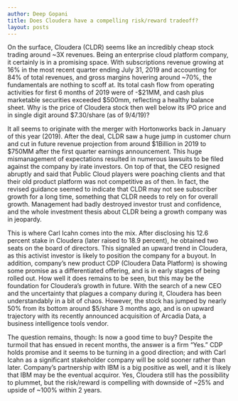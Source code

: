 ```yaml
---
author: Deep Gopani
title: Does Cloudera have a compelling risk/reward tradeoff?
layout: posts
---
```

On the surface, Cloudera (CLDR) seems like an incredibly cheap stock trading around ~3X revenues.
Being an enterprise cloud platform company, it certainly is in a promising space. With subscriptions
revenue growing at 16% in the most recent quarter ending July 31, 2019 and accounting for 84% of total
revenues, and gross margins hovering around ~70%, the fundamentals are nothing to scoff at. Its total
cash flow from operating activities for first 6 months of 2019 were of -$21MM, and cash plus
marketable securities exceeded $500mm, reflecting a healthy balance sheet. Why is the price of
Cloudera stock then well below its IPO price and in single digit around $7.30/share (as of 9/4/19)?

It all seems to originate with the merger with Hortonworks back in January of this year (2019). After the
deal, CLDR saw a huge jump in customer churn and cut in future revenue projection from around
$1Billion in 2019 to $750MM after the first quarter earnings announcement. This huge mismanagement
of expectations resulted in numerous lawsuits to be filed against the company by irate investors. On top
of that, the CEO resigned abruptly and said that Public Cloud players were poaching clients and that
their old product platform was not competitive as of then. In fact, the revised guidance seemed to
indicate that CLDR may not see subscriber growth for a long time, something that CLDR needs to rely on
for overall growth. Management had badly destroyed investor trust and confidence, and the whole
investment thesis about CLDR being a growth company was in jeopardy.

This is where Carl Icahn comes into the mix. After disclosing his 12.6 percent stake in Cloudera (later
raised to 18.9 percent), he obtained two seats on the board of directors. This signaled an upward trend
in Cloudera, as this activist investor is likely to position the company for a buyout. In addition,
company’s new product CDP (Cloudera Data Platform) is showing some promise as a differentiated
offering, and is in early stages of being rolled out. How well it does remains to be seen, but this may be
the foundation for Cloudera’s growth in future. With the search of a new CEO and the uncertainty that
plagues a company during it, Cloudera has been understandably in a bit of chaos. However, the stock
has jumped by nearly 50% from its bottom around $5/share 3 months ago, and is on upward trajectory
with its recently announced acquisition of Arcadia Data, a business intelligence tools vendor.

The question remains, though: Is now a good time to buy? Despite the turmoil that has ensued in recent
months, the answer is a firm “Yes.” CDP holds promise and it seems to be turning in a good direction;
and with Carl Icahn as a significant stakeholder company will be sold sooner rather than later.
Company’s partnership with IBM is a big positive as well, and it is likely that IBM may be the eventual
acquiror. Yes, Cloudera still has the possibility to plummet, but the risk/reward is compelling with
downside of ~25% and upside of ~100% within 2 years.